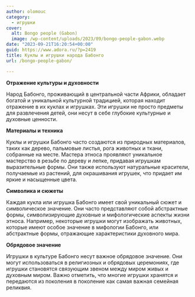 ```yaml
---
author: olomouc
category:
  - игрушки
cover:
  alt: Bongo people (Gabon)
  image: /wp-content/uploads/2023/09/bongo-people-gabon.webp
date: "2023-09-21T16:20:54+00:00"
guid: https://www.adora.ru/?p=2419
title: Куклы и игрушки народа Бабонго
url: /bongo-people-gabon/

---
```

**Отражение культуры и духовности**

Народ Бабонго, проживающий в центральной части Африки, обладает богатой и уникальной культурной традицией, которая находит отражение в их куклах и игрушках. Эти игрушки не просто предметы для развлечения детей, они несут в себе глубокие культурные и духовные ценности.

**Материалы и техника**

Куклы и игрушки Бабонго часто создаются из природных материалов, таких как дерево, пальмовые листья, рога животных и ткани, собранные на месте. Мастера этноса проявляют уникальное мастерство в резьбе по дереву и лепке, придавая игрушкам выразительные формы. Они также используют натуральные красители, получаемые из растений, для окрашивания игрушек, что придает им яркие и насыщенные цвета.

**Символика и сюжеты**

Каждая кукла или игрушка Бабонго имеет свой уникальный сюжет и символическое значение. Они часто представляют собой абстрактные формы, символизирующие духовные и мифологические аспекты жизни этноса. Например, некоторые игрушки могут изображать животных, которые имеют особое значение в мифологии Бабонго, или абстрактные формы, отражающие характеристики духовного мира.

**Обрядовое значение**

Игрушки в культуре Бабонго несут важное обрядовое значение. Они могут использоваться в религиозных и обрядовых церемониях, где игрушки становятся связующим звеном между миром живых и духовным миром. Важно отметить, что многие игрушки хранятся и передаются из поколения в поколение как самая важная семейная реликвия.
